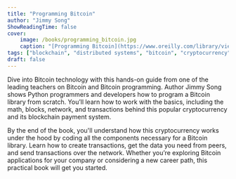 ```yaml
---
title: "Programming Bitcoin"
author: "Jimmy Song"
ShowReadingTime: false
cover:
    image: /books/programming_bitcoin.jpg
    caption: "[Programming Bitcoin](https://www.oreilly.com/library/view/programming-bitcoin/9781492031482)"
tags: ["blockchain", "distributed systems", "bitcoin", "cryptocurrency", "computing"]
draft: false
---
```


Dive into Bitcoin technology with this hands-on guide from one of the leading
teachers on Bitcoin and Bitcoin programming. Author Jimmy Song shows Python
programmers and developers how to program a Bitcoin library from scratch. You’ll
learn how to work with the basics, including the math, blocks, network, and
transactions behind this popular cryptocurrency and its blockchain payment system.

By the end of the book, you'll understand how this cryptocurrency works under the
hood by coding all the components necessary for a Bitcoin library. Learn how to
create transactions, get the data you need from peers, and send transactions over
the network. Whether you’re exploring Bitcoin applications for your company or
considering a new career path, this practical book will get you started.
